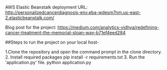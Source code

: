 AWS Elastic Beanstalk deployment URL: http://personalizedcancerdiagnosis-env.eba-wdesm7nm.us-east-2.elasticbeanstalk.com/ 

Blog post for the project: https://medium.com/analytics-vidhya/redefining-cancer-treatment-the-memorial-sloan-way-b71ef4eed284

##Steps to run the project on your local host-

1.Clone the repository and open the command prompt in the clone directory.
2. Install required packages pip install -r requirements.txt
3. Run the 'application.py' file. python application.py
